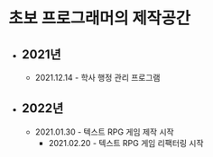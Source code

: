 # 초보 프로그래머의 제작공간
* ## 2021년
  - 2021.12.14 - 학사 행정 관리 프로그램

* ## 2022년
  - 2021.01.30 - 텍스트 RPG 게임 제작 시작
      + 2021.02.20 - 텍스트 RPG 게임 리팩터링 시작
